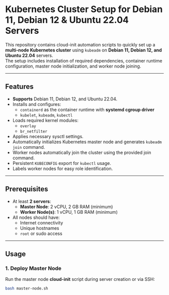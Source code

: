 # Kubernetes Cluster Setup for Debian 11, Debian 12 & Ubuntu 22.04 Servers

This repository contains cloud-init automation scripts to quickly set up a **multi-node Kubernetes cluster** using `kubeadm` on **Debian 11, Debian 12, and Ubuntu 22.04** servers.  
The setup includes installation of required dependencies, container runtime configuration, master node initialization, and worker node joining.

---

## Features
- **Supports** Debian 11, Debian 12, and Ubuntu 22.04.
- Installs and configures:
  - `containerd` as the container runtime with **systemd cgroup driver**
  - `kubelet`, `kubeadm`, `kubectl`
- Loads required kernel modules:
  - `overlay`
  - `br_netfilter`
- Applies necessary sysctl settings.
- Automatically initializes Kubernetes master node and generates `kubeadm join` command.
- Worker nodes automatically join the cluster using the provided join command.
- Persistent `KUBECONFIG` export for `kubectl` usage.
- Labels worker nodes for easy role identification.

---

## Prerequisites
- At least **2 servers**:
  - **Master Node**: 2 vCPU, 2 GB RAM (minimum)
  - **Worker Node(s)**: 1 vCPU, 1 GB RAM (minimum)
- All nodes should have:
  - Internet connectivity
  - Unique hostnames
  - `root` or sudo access

---

## Usage

### 1. Deploy Master Node
Run the master node **cloud-init** script during server creation or via SSH:

```bash
bash master-node.sh
